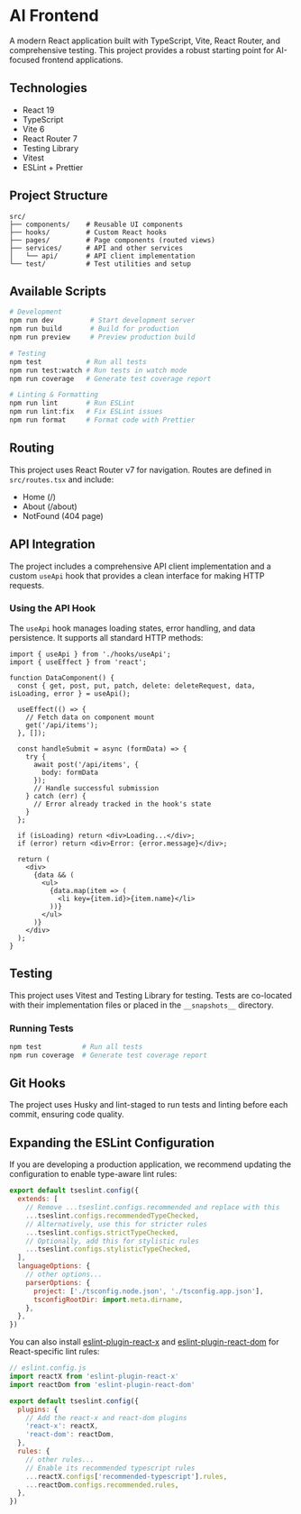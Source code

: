 # AI Frontend

A modern React application built with TypeScript, Vite, React Router, and comprehensive testing. This project provides a robust starting point for AI-focused frontend applications.

## Technologies

- React 19
- TypeScript
- Vite 6
- React Router 7
- Testing Library
- Vitest
- ESLint + Prettier

## Project Structure

```
src/
├── components/    # Reusable UI components
├── hooks/         # Custom React hooks
├── pages/         # Page components (routed views)
├── services/      # API and other services
│   └── api/       # API client implementation
└── test/          # Test utilities and setup
```

## Available Scripts

```bash
# Development
npm run dev         # Start development server
npm run build       # Build for production
npm run preview     # Preview production build

# Testing
npm test           # Run all tests
npm run test:watch # Run tests in watch mode
npm run coverage   # Generate test coverage report

# Linting & Formatting
npm run lint       # Run ESLint
npm run lint:fix   # Fix ESLint issues
npm run format     # Format code with Prettier
```

## Routing

This project uses React Router v7 for navigation. Routes are defined in `src/routes.tsx` and include:

- Home (/)
- About (/about)
- NotFound (404 page)

## API Integration

The project includes a comprehensive API client implementation and a custom `useApi` hook that provides a clean interface for making HTTP requests.

### Using the API Hook

The `useApi` hook manages loading states, error handling, and data persistence. It supports all standard HTTP methods:

```tsx
import { useApi } from './hooks/useApi';
import { useEffect } from 'react';

function DataComponent() {
  const { get, post, put, patch, delete: deleteRequest, data, isLoading, error } = useApi();
  
  useEffect(() => {
    // Fetch data on component mount
    get('/api/items');
  }, []);
  
  const handleSubmit = async (formData) => {
    try {
      await post('/api/items', { 
        body: formData 
      });
      // Handle successful submission
    } catch (err) {
      // Error already tracked in the hook's state
    }
  };
  
  if (isLoading) return <div>Loading...</div>;
  if (error) return <div>Error: {error.message}</div>;
  
  return (
    <div>
      {data && (
        <ul>
          {data.map(item => (
            <li key={item.id}>{item.name}</li>
          ))}
        </ul>
      )}
    </div>
  );
}
```

## Testing

This project uses Vitest and Testing Library for testing. Tests are co-located with their implementation files or placed in the `__snapshots__` directory.

### Running Tests

```bash
npm test          # Run all tests
npm run coverage  # Generate test coverage report
```

## Git Hooks

The project uses Husky and lint-staged to run tests and linting before each commit, ensuring code quality.

## Expanding the ESLint Configuration

If you are developing a production application, we recommend updating the configuration to enable type-aware lint rules:

```js
export default tseslint.config({
  extends: [
    // Remove ...tseslint.configs.recommended and replace with this
    ...tseslint.configs.recommendedTypeChecked,
    // Alternatively, use this for stricter rules
    ...tseslint.configs.strictTypeChecked,
    // Optionally, add this for stylistic rules
    ...tseslint.configs.stylisticTypeChecked,
  ],
  languageOptions: {
    // other options...
    parserOptions: {
      project: ['./tsconfig.node.json', './tsconfig.app.json'],
      tsconfigRootDir: import.meta.dirname,
    },
  },
})
```

You can also install [eslint-plugin-react-x](https://github.com/Rel1cx/eslint-react/tree/main/packages/plugins/eslint-plugin-react-x) and [eslint-plugin-react-dom](https://github.com/Rel1cx/eslint-react/tree/main/packages/plugins/eslint-plugin-react-dom) for React-specific lint rules:

```js
// eslint.config.js
import reactX from 'eslint-plugin-react-x'
import reactDom from 'eslint-plugin-react-dom'

export default tseslint.config({
  plugins: {
    // Add the react-x and react-dom plugins
    'react-x': reactX,
    'react-dom': reactDom,
  },
  rules: {
    // other rules...
    // Enable its recommended typescript rules
    ...reactX.configs['recommended-typescript'].rules,
    ...reactDom.configs.recommended.rules,
  },
})
```
